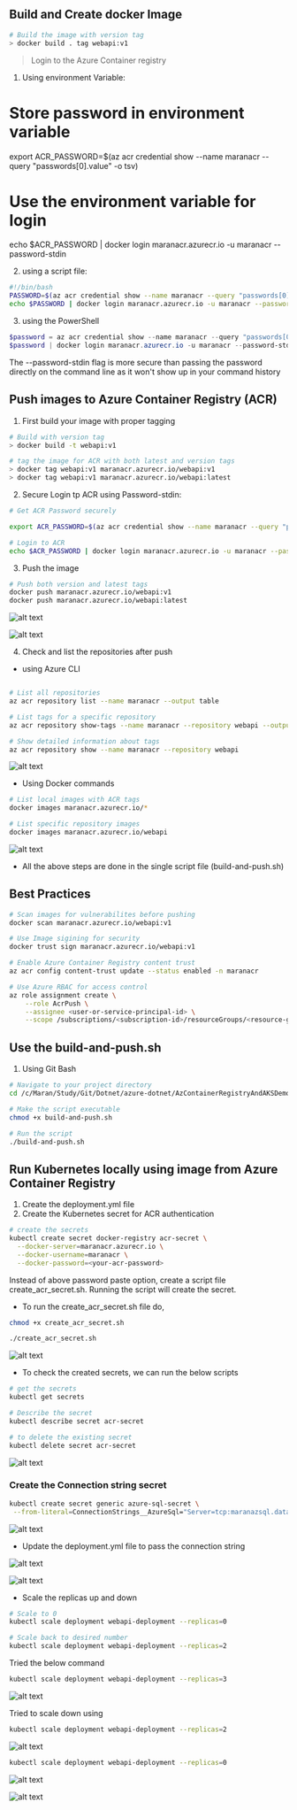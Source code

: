 ## Build and Create docker Image
```bash
# Build the image with version tag
> docker build . tag webapi:v1
```

> Login to the Azure Container registry

1. Using environment Variable:
# Store password in environment variable
export ACR_PASSWORD=$(az acr credential show --name maranacr --query "passwords[0].value" -o tsv)

# Use the environment variable for login
echo $ACR_PASSWORD | docker login maranacr.azurecr.io -u maranacr --password-stdin

2. using a script file:
```bash
#!/bin/bash
PASSWORD=$(az acr credential show --name maranacr --query "passwords[0].value" -o tsv)
echo $PASSWORD | docker login maranacr.azurecr.io -u maranacr --password-stdin
```
3. using the PowerShell
```powershell
$password = az acr credential show --name maranacr --query "passwords[0].value" -o tsv
$password | docker login maranacr.azurecr.io -u maranacr --password-stdin

```
The --password-stdin flag is more secure than passing the password directly on the command line as it won't show up in your command history

## Push images to Azure Container Registry (ACR)

1. First build your image with proper tagging

```bash
# Build with version tag
> docker build -t webapi:v1

# tag the image for ACR with both latest and version tags
> docker tag webapi:v1 maranacr.azurecr.io/webapi:v1
> docker tag webapi:v1 maranacr.azurecr.io/webapi:latest
```
2. Secure Login tp ACR using Password-stdin:

```bash
# Get ACR Password securely

export ACR_PASSWORD=$(az acr credential show --name maranacr --query "passwords[0].value" -o tsv)

# Login to ACR
echo $ACR_PASSWORD | docker login maranacr.azurecr.io -u maranacr --password-stdin

```
3. Push the image

```bash
# Push both version and latest tags
docker push maranacr.azurecr.io/webapi:v1
docker push maranacr.azurecr.io/webapi:latest

```


![alt text](images/image.png)

![alt text](images/image-3.png)

4. Check and list the repositories after push
 - using Azure CLI
```bash

# List all repositories
az acr repository list --name maranacr --output table

# List tags for a specific repository
az acr repository show-tags --name maranacr --repository webapi --output table

# Show detailed information about tags
az acr repository show --name maranacr --repository webapi

```
![alt text](images/image-1.png)

- Using Docker commands
```bash
# List local images with ACR tags
docker images maranacr.azurecr.io/*

# List specific repository images
docker images maranacr.azurecr.io/webapi
```
![alt text](images/image-2.png)

- All the above steps are done in the single script file (build-and-push.sh)

## Best Practices 
```bash
# Scan images for vulnerabilites before pushing
docker scan maranacr.azurecr.io/webapi:v1

# Use Image sigining for security
docker trust sign maranacr.azurecr.io/webapi:v1

# Enable Azure Container Registry content trust
az acr config content-trust update --status enabled -n maranacr

# Use Azure RBAC for access control
az role assignment create \
    --role AcrPush \
    --assignee <user-or-service-principal-id> \
    --scope /subscriptions/<subscription-id>/resourceGroups/<resource-group>/providers/Microsoft.ContainerRegistry/registries/maranacr

```

## Use the build-and-push.sh
 1. Using Git Bash
 ```bash
 # Navigate to your project directory
cd /c/Maran/Study/Git/Dotnet/azure-dotnet/AzContainerRegistryAndAKSDemo

# Make the script executable
chmod +x build-and-push.sh

# Run the script
./build-and-push.sh
```

## Run Kubernetes locally using image from Azure Container Registry
1. Create the deployment.yml file
2. Create the Kubernetes secret for ACR authentication
```bash
# create the secrets
kubectl create secret docker-registry acr-secret \
  --docker-server=maranacr.azurecr.io \
  --docker-username=maranacr \
  --docker-password=<your-acr-password>
```

Instead of above password paste option, create a script file create_acr_secret.sh. Running the script will create the secret.

- To run the create_acr_secret.sh file do,

```bash
chmod +x create_acr_secret.sh

./create_acr_secret.sh
```
![alt text](images/image-4.png)

- To check the created secrets, we can run the below scripts
```bash
# get the secrets
kubectl get secrets

# Describe the secret
kubectl describe secret acr-secret

# to delete the existing secret
kubectl delete secret acr-secret
```
![alt text](images/image-5.png)

### Create the Connection string secret
```bash
kubectl create secret generic azure-sql-secret \
 --from-literal=ConnectionStrings__AzureSql="Server=tcp:maranazsql.database.windows.net,1433;Initial Catalog=Demodb;Persist Security Info=False;User ID=demoadmin;Password=passwordhere;MultipleActiveResultSets=False;Encrypt=True;TrustServerCertificate=False;Connection Timeout=30;"
 ```
 ![alt text](images/image-6.png)

 - Update the deployment.yml file to pass the connection string


 ![alt text](images/image-7.png)

![alt text](images/image-8.png)

- Scale the replicas up and down

```bash
# Scale to 0
kubectl scale deployment webapi-deployment --replicas=0

# Scale back to desired number
kubectl scale deployment webapi-deployment --replicas=2
```
Tried the below command
```bash
kubectl scale deployment webapi-deployment --replicas=3
```
![alt text](images/image-9.png)

Tried to scale down using 
```bash
kubectl scale deployment webapi-deployment --replicas=2
```
![alt text](images/image-10.png)

```bash
kubectl scale deployment webapi-deployment --replicas=0
```
![alt text](images/image-11.png)
 

 ![alt text](images/image-12.png)
